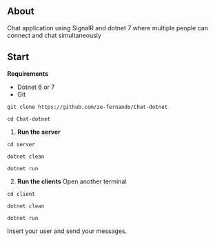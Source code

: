## About
Chat application using SignalR and dotnet 7 where multiple people can connect and chat simultaneously
## Start

**Requirements**
- Dotnet 6 or 7
- Git

`git clone https://github.com/ze-fernando/Chat-dotnet`

`cd Chat-dotnet`

1. **Run the server**
   
`cd server`

`dotnet clean`

`dotnet run`

2. **Run the clients**
Open another terminal

`cd client`

`dotnet clean`

`dotnet run`

Insert your user and send your messages.
